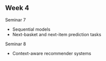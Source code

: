 Week 4
------
Seminar 7
- Sequential models
- Next-basket and next-item prediction tasks

Seminar 8
- Context-aware recommender systems
